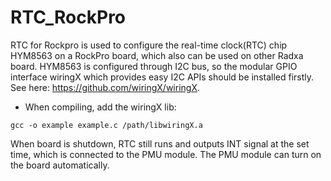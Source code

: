 # RTC_RockPro

RTC for Rockpro is used to configure the real-time clock(RTC) chip HYM8563 on a
RockPro board, which also can be used on other Radxa board.
HYM8563 is configured through I2C bus, so the modular GPIO interface wiringX
which provides easy I2C APIs should be installed firstly.
See here: https://github.com/wiringX/wiringX.

* When compiling, add the wiringX lib:

```
gcc -o example example.c /path/libwiringX.a
```

When board is shutdown, RTC still runs and outputs INT signal at the set time, 
which is connected to the PMU module. The PMU module can turn on the board automatically.
